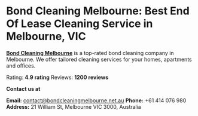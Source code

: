# Bond Cleaning Melbourne: Best End Of Lease Cleaning Service in Melbourne, VIC

[**Bond Cleaning Melbourne**](https://bondcleaningmelbourne.net.au) is a top-rated bond cleaning company in Melbourne. We offer tailored cleaning services for your homes, apartments and offices.

Rating: **4.9 rating**
Reviews: **1200 reviews**

**Contact us at**

**Email:** contact@bondcleaningmelbourne.net.au
**Phone:** +61 414 076 980
**Address:** 21 William St, Melbourne VIC 3000, Australia
